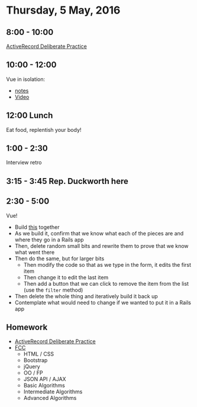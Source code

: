 Thursday,  5 May, 2016
======================

8:00 - 10:00
------------

[ActiveRecord Deliberate Practice](https://github.com/JoshCheek/activerecord_deliberate_practice)


10:00 - 12:00
-------------

Vue in isolation:

* [notes](https://github.com/CodePlatoon/curriculum/blob/master/phase3/vue_cheatsheet.txt)
* [Video](https://vimeo.com/165464701)


12:00 Lunch
-----------

Eat food, replentish your body!

1:00 - 2:30
-----------

Interview retro

3:15 - 3:45 Rep. Duckworth here
-------------------------------

2:30 - 5:00
-----------

Vue!

* Build [this](http://codepen.io/josh_cheek/pen/zqmyap) together
* As we build it, confirm that we know what each of the pieces are and where they go in a Rails app
* Then, delete random small bits and rewrite them to prove that we know what went there
* Then do the same, but for larger bits
  * Then modify the code so that as we type in the form, it edits the first item
  * Then change it to edit the last item
  * Then add a button that we can click to remove the item from the list (use the `filter` method)
* Then delete the whole thing and iteratively build it back up
* Contemplate what would need to change if we wanted to put it in a Rails app

Homework
--------

* [ActiveRecord Deliberate Practice](https://github.com/JoshCheek/activerecord_deliberate_practice)
* [FCC](https://www.freecodecamp.com/map)
  * HTML / CSS
  * Bootstrap
  * jQuery
  * OO / FP
  * JSON API / AJAX
  * Basic Algorithms
  * Intermediate Algorithms
  * Advanced Algorithms
